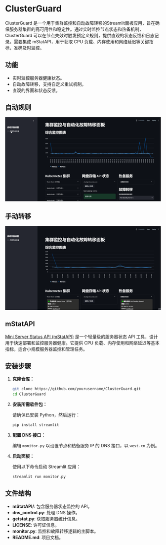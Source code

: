 # ClusterGuard

ClusterGuard 是一个用于集群监控和自动故障转移的Streamlit面板应用，旨在确保服务器集群的高可用性和稳定性。通过实时监控节点状态和热备机制，ClusterGuard 可以在节点失效时触发预定义规则，提供直观的状态反馈和日志记录。需要集成 mStatAPI，用于获取 CPU 负载、内存使用和网络延迟等关键指标，准确及时监控。

## 功能

- 实时监控服务器健康状态。
- 自动故障转移，支持自定义重试机制。
- 直观的界面和状态反馈。


## 自动规则
![Demo 2](img/demo2.gif)

## 手动转移
![Demo 1](img/demo1.gif)

## mStatAPI

[Mini Server Status API (mStatAPI)](https://github.com/mcxiaoxiao/mStatAPI) 是一个轻量级的服务器状态 API 工具，设计用于快速部署和监控服务器健康。它提供 CPU 负载、内存使用和网络延迟等基本指标，适合小规模服务器监控和管理任务。

## 安装步骤

1. **克隆仓库：**

   ```bash
   git clone https://github.com/yourusername/ClusterGuard.git
   cd ClusterGuard
   ```

2. **安装所需软件包：**

   请确保已安装 Python，然后运行：

   ```bash
   pip install streamlit
   ```

3. **配置 DNS 接口：**

   编辑 `monitor.py` 以设置节点和热备服务 IP 的 DNS 接口，以 `west.cn` 为例。

4. **启动面板：**

   使用以下命令启动 Streamlit 应用：

   ```bash
   streamlit run monitor.py
   ```

## 文件结构

- **mStatAPI/**: 包含服务器状态监控的 API。
- **dns_control.py**: 处理 DNS 操作。
- **getstat.py**: 获取服务器统计信息。
- **LICENSE**: 许可证信息。
- **monitor.py**: 监控和故障转移逻辑的主脚本。
- **README.md**: 项目文档。




